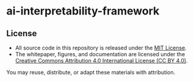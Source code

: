 # ai-interpretability-framework

## License

- All source code in this repository is released under the [MIT License](LICENSE).
- The whitepaper, figures, and documentation are licensed under the [Creative Commons Attribution 4.0 International License (CC BY 4.0)](LICENSE.docs).

You may reuse, distribute, or adapt these materials with attribution.
